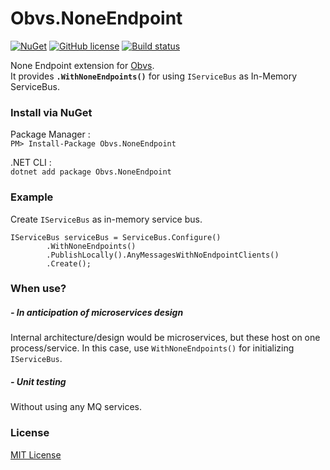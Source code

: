 ﻿Obvs.NoneEndpoint
===
[![NuGet](https://img.shields.io/nuget/v/Obvs.NoneEndpoint.svg?maxAge=3600)](https://www.nuget.org/packages/Obvs.NoneEndpoint/)
[![GitHub license](https://img.shields.io/github/license/idubnori/Obvs.NoneEndpoint.svg)](https://github.com/idubnori/Obvs.NoneEndpoint/blob/master/LICENSE)
[![Build status](https://ci.appveyor.com/api/projects/status/jkiyk1s624u59x75/branch/master?svg=true)](https://ci.appveyor.com/project/idubnori/obvs-noneendpoint/branch/master)

None Endpoint extension for [Obvs](https://github.com/christopherread/Obvs).<br> It provides **`.WithNoneEndpoints()`** for using `IServiceBus` as In-Memory ServiceBus.

### Install via NuGet
Package Manager :<br>
 `PM> Install-Package Obvs.NoneEndpoint`

.NET CLI :<br>
 `dotnet add package Obvs.NoneEndpoint`

### Example

Create `IServiceBus` as in-memory service bus.
```
IServiceBus serviceBus = ServiceBus.Configure()
        .WithNoneEndpoints()
        .PublishLocally().AnyMessagesWithNoEndpointClients()
        .Create();
```

### When use?
##### - In anticipation of microservices design
 Internal architecture/design would be microservices, but these host on one process/service. In this case, use `WithNoneEndpoints()` for initializing `IServiceBus`. 


##### - Unit testing
Without using any MQ services.

### License
[MIT License](./LICENSE)